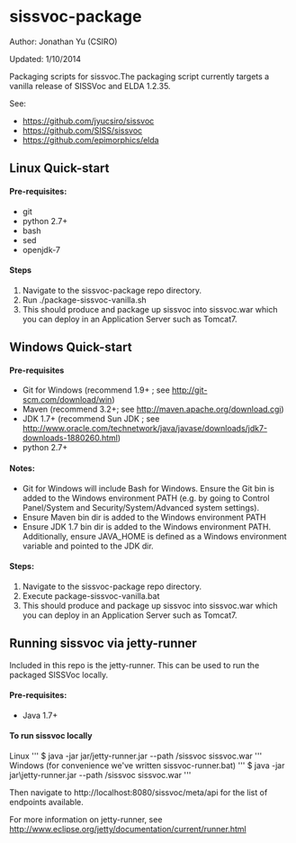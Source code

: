sissvoc-package
===============
Author: Jonathan Yu (CSIRO)

Updated: 1/10/2014


Packaging scripts for sissvoc.The packaging script currently targets a vanilla release of SISSVoc and ELDA 1.2.35.

See: 
- https://github.com/jyucsiro/sissvoc
- https://github.com/SISS/sissvoc
- https://github.com/epimorphics/elda


Linux Quick-start
-----------------

#### Pre-requisites:
* git
* python 2.7+
* bash
* sed
* openjdk-7

#### Steps
1. Navigate to the sissvoc-package repo directory.
2. Run ./package-sissvoc-vanilla.sh
3. This should produce and package up sissvoc into sissvoc.war which you can deploy in an Application Server such as Tomcat7.


Windows Quick-start
-------------------

#### Pre-requisites
* Git for Windows (recommend 1.9+ ; see http://git-scm.com/download/win)
* Maven (recommend 3.2+; see http://maven.apache.org/download.cgi)
* JDK 1.7+ (recommend Sun JDK ; see http://www.oracle.com/technetwork/java/javase/downloads/jdk7-downloads-1880260.html)
* python 2.7+


#### Notes:
- Git for Windows will include Bash for Windows. Ensure the Git bin is added to the Windows environment PATH (e.g. by going to Control Panel/System and Security/System/Advanced system settings).
- Ensure Maven bin dir is  added to the Windows environment PATH
- Ensure JDK 1.7 bin dir is added to the Windows environment PATH. Additionally, ensure JAVA_HOME is defined as a Windows environment variable and pointed to the JDK dir.

#### Steps:
1. Navigate to the sissvoc-package repo directory.
2. Execute package-sissvoc-vanilla.bat 
3. This should produce and package up sissvoc into sissvoc.war which you can deploy in an Application Server such as Tomcat7.


Running sissvoc via jetty-runner
--------------------------------

Included in this repo is the jetty-runner. This can be used to run the packaged SISSVoc locally. 

#### Pre-requisites:
* Java 1.7+

#### To run sissvoc locally

Linux
'''
   $ java -jar jar/jetty-runner.jar --path /sissvoc sissvoc.war
'''   
Windows (for convenience we've written sissvoc-runner.bat)
'''
   $ java -jar jar\jetty-runner.jar --path /sissvoc sissvoc.war
'''   
   
Then navigate to http://localhost:8080/sissvoc/meta/api for the list of endpoints available.

For more information on jetty-runner, see http://www.eclipse.org/jetty/documentation/current/runner.html






